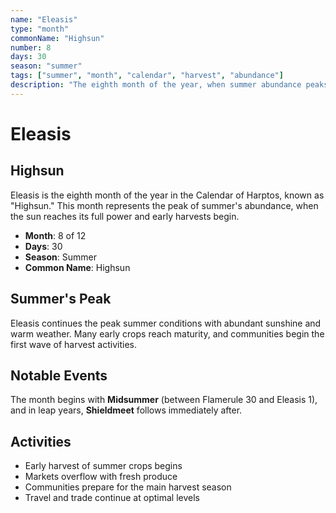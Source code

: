 ```yaml
---
name: "Eleasis"
type: "month"
commonName: "Highsun"
number: 8
days: 30
season: "summer"
tags: ["summer", "month", "calendar", "harvest", "abundance"]
description: "The eighth month of the year, when summer abundance peaks and early harvest begins."
---
```


# Eleasis

## Highsun

Eleasis is the eighth month of the year in the Calendar of Harptos, known as "Highsun." This month represents the peak of summer's abundance, when the sun reaches its full power and early harvests begin.

- **Month**: 8 of 12
- **Days**: 30
- **Season**: Summer
- **Common Name**: Highsun

## Summer's Peak

Eleasis continues the peak summer conditions with abundant sunshine and warm weather. Many early crops reach maturity, and communities begin the first wave of harvest activities.

## Notable Events

The month begins with **Midsummer** (between Flamerule 30 and Eleasis 1), and in leap years, **Shieldmeet** follows immediately after.

## Activities

- Early harvest of summer crops begins
- Markets overflow with fresh produce
- Communities prepare for the main harvest season
- Travel and trade continue at optimal levels
